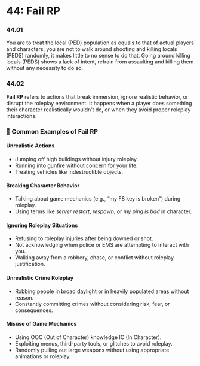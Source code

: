 # 44: Fail RP

### 44.01 <a href="#iu06of3elk0k" id="iu06of3elk0k"></a>

You are to treat the local (PED) population as equals to that of actual players and characters, you are not to walk around shooting and killing locals (PEDS) randomly, it makes little to no sense to do that. Going around killing locals (PEDS) shows a lack of intent, refrain from assaulting and killing them without any necessity to do so.

### 44.02

**Fail RP** refers to actions that break immersion, ignore realistic behavior, or disrupt the roleplay environment. It happens when a player does something their character realistically wouldn’t do, or when they avoid proper roleplay interactions.

### 🔹 Common Examples of Fail RP

#### Unrealistic Actions

* Jumping off high buildings without injury roleplay.
* Running into gunfire without concern for your life.
* Treating vehicles like indestructible objects.

#### Breaking Character Behavior

* Talking about game mechanics (e.g., “my F8 key is broken”) during roleplay.
* Using terms like _server restart_, _respawn_, or _my ping is bad_ in character.

#### Ignoring Roleplay Situations

* Refusing to roleplay injuries after being downed or shot.
* Not acknowledging when police or EMS are attempting to interact with you.
* Walking away from a robbery, chase, or conflict without roleplay justification.

#### Unrealistic Crime Roleplay

* Robbing people in broad daylight or in heavily populated areas without reason.
* Constantly committing crimes without considering risk, fear, or consequences.

#### Misuse of Game Mechanics

* Using OOC (Out of Character) knowledge IC (In Character).
* Exploiting menus, third-party tools, or glitches to avoid roleplay.
* Randomly pulling out large weapons without using appropriate animations or roleplay.
